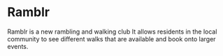 # Ramblr
 Ramblr is a new rambling and walking club It allows residents in the local community to see different walks that are available and book onto larger events.
